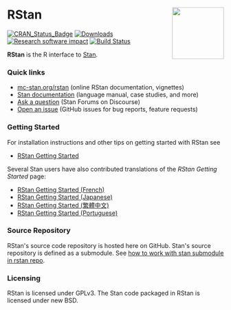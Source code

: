 # RStan <img src="rstan/rstan/man/figures/stanlogo.png" align="right" width="120" />

<!-- badges: start -->
[![CRAN\_Status\_Badge](http://www.r-pkg.org/badges/version/rstan?color=blue)](http://cran.r-project.org/package=rstan)
[![Downloads](http://cranlogs.r-pkg.org/badges/rstan?color=blue)](http://cran.rstudio.com/package=rstan)
[![Research software impact](http://depsy.org/api/package/cran/rstan/badge.svg)](http://depsy.org/package/r/rstan)
[![Build Status](https://travis-ci.org/stan-dev/rstan.svg?branch=develop)](https://travis-ci.org/stan-dev/rstan)
<!-- badges: end -->

**RStan** is the R interface to [Stan](http://mc-stan.org). 

### Quick links

* [mc-stan.org/rstan](http://mc-stan.org/rstan) (online RStan documentation, vignettes)
* [Stan documentation](http://mc-stan.org/users/documentation/) (language manual, case studies, and more)
* [Ask a question](http://discourse.mc-stan.org) (Stan Forums on Discourse)
* [Open an issue](https://github.com/stan-dev/rstan/issues) (GitHub issues for bug reports, feature requests)


### Getting Started

For installation instructions and other tips on getting started with RStan see

* [RStan Getting Started](https://github.com/stan-dev/rstan/wiki/RStan-Getting-Started)

Several Stan users have also contributed translations of the _RStan Getting Started_ page:

* [RStan Getting Started (French)](https://github.com/stan-dev/rstan/wiki/RStan-Getting-Started-(Français))
* [RStan Getting Started (Japanese)](https://github.com/stan-dev/rstan/wiki/RStan-Getting-Started-(Japanese))
* [RStan Getting Started (繁體中文)](https://github.com/stan-dev/rstan/wiki/RStan-Getting-Started-(%E7%B9%81%E9%AB%94%E4%B8%AD%E6%96%87))
* [RStan Getting Started (Portuguese)](https://github.com/stan-dev/rstan/wiki/RStan-Getting-Started-(Portugu%C3%AAs))

### Source Repository

RStan's source code repository is hosted here on GitHub. Stan's source repository is defined as a submodule. 
See [how to work with stan submodule in rstan repo](https://github.com/stan-dev/rstan/wiki/How-to-work-with-the-stan-submodule-in-rstan-repo%3F).

### Licensing

RStan is licensed under GPLv3.  The Stan code packaged in RStan is licensed under new BSD.   
